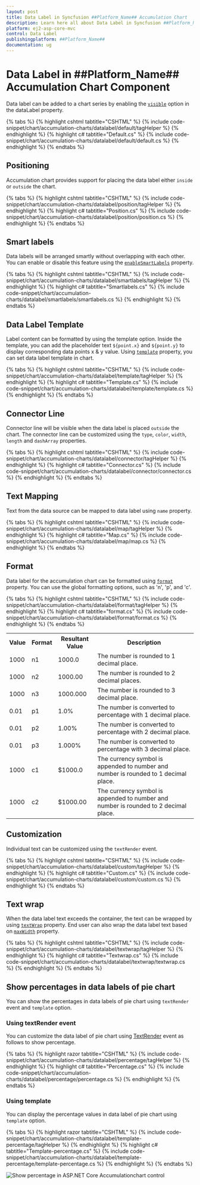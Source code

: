 ```yaml
---
layout: post
title: Data Label in Syncfusion ##Platform_Name## Accumulation Chart
description: Learn here all about Data Label in Syncfusion ##Platform_Name## Accumulation Chart component of Syncfusion Essential JS 2 and more.
platform: ej2-asp-core-mvc
control: Data Label
publishingplatform: ##Platform_Name##
documentation: ug
---
```



# Data Label in ##Platform_Name## Accumulation Chart Component

Data label can be added to a chart series by enabling the [`visible`](https://help.syncfusion.com/cr/aspnetcore-js2/Syncfusion.EJ2.Charts.AccumulationDataLabelSettings.html#Syncfusion_EJ2_Charts_AccumulationDataLabelSettings_Visible) option in the dataLabel property.

{% tabs %}
{% highlight cshtml tabtitle="CSHTML" %}
{% include code-snippet/chart/accumulation-charts/datalabel/default/tagHelper %}
{% endhighlight %}
{% highlight c# tabtitle="Default.cs" %}
{% include code-snippet/chart/accumulation-charts/datalabel/default/default.cs %}
{% endhighlight %}
{% endtabs %}

## Positioning

Accumulation chart provides support for placing the data label either `inside` or `outside` the chart.

{% tabs %}
{% highlight cshtml tabtitle="CSHTML" %}
{% include code-snippet/chart/accumulation-charts/datalabel/position/tagHelper %}
{% endhighlight %}
{% highlight c# tabtitle="Position.cs" %}
{% include code-snippet/chart/accumulation-charts/datalabel/position/position.cs %}
{% endhighlight %}
{% endtabs %}

## Smart labels

Data labels will be arranged smartly without overlapping with each other. You can enable or disable this feature using the [`enableSmartLabels`](https://help.syncfusion.com/cr/aspnetcore-js2/Syncfusion.EJ2.Charts.AccumulationChart.html#Syncfusion_EJ2_Charts_AccumulationChart_EnableSmartLabels) property.

{% tabs %}
{% highlight cshtml tabtitle="CSHTML" %}
{% include code-snippet/chart/accumulation-charts/datalabel/smartlabels/tagHelper %}
{% endhighlight %}
{% highlight c# tabtitle="Smartlabels.cs" %}
{% include code-snippet/chart/accumulation-charts/datalabel/smartlabels/smartlabels.cs %}
{% endhighlight %}
{% endtabs %}

## Data Label Template

Label content can be formatted by using the template option. Inside the template, you can add the placeholder text `${point.x}` and `${point.y}` to display corresponding data points x & y value. Using [`template`](https://help.syncfusion.com/cr/aspnetcore-js2/Syncfusion.EJ2.Charts.AccumulationDataLabelSettings.html#Syncfusion_EJ2_Charts_AccumulationDataLabelSettings_Template) property, you can set data label template in chart.

{% tabs %}
{% highlight cshtml tabtitle="CSHTML" %}
{% include code-snippet/chart/accumulation-charts/datalabel/template/tagHelper %}
{% endhighlight %}
{% highlight c# tabtitle="Template.cs" %}
{% include code-snippet/chart/accumulation-charts/datalabel/template/template.cs %}
{% endhighlight %}
{% endtabs %}

## Connector Line

Connector line will be visible when the data label is placed `outside` the chart. The connector line can be customized using the `type`, `color`, `width`, `length` and `dashArray` properties.

{% tabs %}
{% highlight cshtml tabtitle="CSHTML" %}
{% include code-snippet/chart/accumulation-charts/datalabel/connector/tagHelper %}
{% endhighlight %}
{% highlight c# tabtitle="Connector.cs" %}
{% include code-snippet/chart/accumulation-charts/datalabel/connector/connector.cs %}
{% endhighlight %}
{% endtabs %}


## Text Mapping

Text from the data source can be mapped to data label using `name` property.

{% tabs %}
{% highlight cshtml tabtitle="CSHTML" %}
{% include code-snippet/chart/accumulation-charts/datalabel/map/tagHelper %}
{% endhighlight %}
{% highlight c# tabtitle="Map.cs" %}
{% include code-snippet/chart/accumulation-charts/datalabel/map/map.cs %}
{% endhighlight %}
{% endtabs %}


## Format

Data label for the accumulation chart can be formatted using [`format`](https://help.syncfusion.com/cr/aspnetcore-js2/Syncfusion.EJ2.Charts.AccumulationDataLabelSettings.html#Syncfusion_EJ2_Charts_AccumulationDataLabelSettings_Format) property. You can use the global formatting options, such as 'n', 'p', and 'c'.

{% tabs %}
{% highlight cshtml tabtitle="CSHTML" %}
{% include code-snippet/chart/accumulation-charts/datalabel/format/tagHelper %}
{% endhighlight %}
{% highlight c# tabtitle="format.cs" %}
{% include code-snippet/chart/accumulation-charts/datalabel/format/format.cs %}
{% endhighlight %}
{% endtabs %}

<table>
  <tr>
    <th>Value</th>
    <th>Format</th>
    <th>Resultant Value</th>
    <th>Description</th>
  </tr>
  <tr>
    <td>1000</td>
    <td>n1</td>
    <td>1000.0</td>
    <td>The number is rounded to 1 decimal place.</td>
  </tr>
  <tr>
    <td>1000</td>
    <td>n2</td>
    <td>1000.00</td>
    <td>The number is rounded to 2 decimal places.</td>
  </tr>
   <tr>
    <td>1000</td>
    <td>n3</td>
    <td>1000.000</td>
    <td>The number is rounded to 3 decimal place.</td>
  </tr>
  <tr>
    <td>0.01</td>
    <td>p1</td>
    <td>1.0%</td>
    <td>The number is converted to percentage with 1 decimal place.</td>
  </tr>
  <tr>
    <td>0.01</td>
    <td>p2</td>
    <td>1.00%</td>
    <td>The number is converted to percentage with 2 decimal place.</td>
  </tr>
   <tr>
    <td>0.01</td>
    <td>p3</td>
    <td>1.000%</td>
    <td>The number is converted to percentage with 3 decimal place.</td>
  </tr>
  <tr>
    <td>1000</td>
    <td>c1</td>
    <td>$1000.0</td>
    <td>The currency symbol is appended to number and number is rounded to 1 decimal place.</td>
  </tr>
   <tr>
    <td>1000</td>
    <td>c2</td>
    <td>$1000.00</td>
    <td>The currency symbol is appended to number and number is rounded to 2 decimal place.</td>
  </tr>
</table>

## Customization

Individual text can be customized using the `textRender` event.

{% tabs %}
{% highlight cshtml tabtitle="CSHTML" %}
{% include code-snippet/chart/accumulation-charts/datalabel/custom/tagHelper %}
{% endhighlight %}
{% highlight c# tabtitle="Custom.cs" %}
{% include code-snippet/chart/accumulation-charts/datalabel/custom/custom.cs %}
{% endhighlight %}
{% endtabs %}

## Text wrap

When the data label text exceeds the container, the text can be wrapped by using [`textWrap`](https://help.syncfusion.com/cr/aspnetcore-js2/Syncfusion.EJ2.Charts.AccumulationDataLabelSettings.html#Syncfusion_EJ2_Charts_AccumulationDataLabelSettings_TextWrap) property. End user can also wrap the data label text based on [`maxWidth`](https://help.syncfusion.com/cr/aspnetcore-js2/Syncfusion.EJ2.Charts.AccumulationDataLabelSettings.html#Syncfusion_EJ2_Charts_AccumulationDataLabelSettings_MaxWidth) property.

{% tabs %}
{% highlight cshtml tabtitle="CSHTML" %}
{% include code-snippet/chart/accumulation-charts/datalabel/textwrap/tagHelper %}
{% endhighlight %}
{% highlight c# tabtitle="Textwrap.cs" %}
{% include code-snippet/chart/accumulation-charts/datalabel/textwrap/textwrap.cs %}
{% endhighlight %}
{% endtabs %}

## Show percentages in data labels of pie chart

You can show the percentages in data labels of pie chart using `textRender` event and `template` option.

### Using textRender event

You can customize the data label of pie chart using [TextRender](https://help.syncfusion.com/cr/aspnetcore-js2/Syncfusion.EJ2.Charts.AccumulationChart.html#Syncfusion_EJ2_Charts_AccumulationChart_TextRender) event as follows to show percentage.

{% tabs %}
{% highlight razor tabtitle="CSHTML" %}
{% include code-snippet/chart/accumulation-charts/datalabel/percentage/tagHelper %}
{% endhighlight %}
{% highlight c# tabtitle="Percentage.cs" %}
{% include code-snippet/chart/accumulation-charts/datalabel/percentage/percentage.cs %}
{% endhighlight %}
{% endtabs %}

### Using template

You can display the percentage values in data label of pie chart using `template` option.

{% tabs %}
{% highlight razor tabtitle="CSHTML" %}
{% include code-snippet/chart/accumulation-charts/datalabel/template-percentage/tagHelper %}
{% endhighlight %}
{% highlight c# tabtitle="Template-percentage.cs" %}
{% include code-snippet/chart/accumulation-charts/datalabel/template-percentage/template-percentage.cs %}
{% endhighlight %}
{% endtabs %}

![Show percentage in ASP.NET Core Accumulationchart control](images/show-percentage-in-pie-chart.png)
